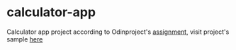 # calculator-app
Calculator app project according to Odinproject's [assignment](https://www.theodinproject.com/lessons/foundations-calculator), visit project's sample [here](https://nightz-of-silence.github.io/calculator-app/)